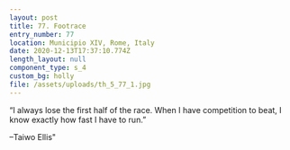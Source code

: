 ```yaml
---
layout: post
title: 77. Footrace
entry_number: 77
location: Municipio XIV, Rome, Italy
date: 2020-12-13T17:37:10.774Z
length_layout: null
component_type: s_4
custom_bg: holly
file: /assets/uploads/th_5_77_1.jpg
---
```

“I always lose the first half of the race. When I have competition to beat, I know exactly how fast I have to run.” 

–Taiwo Ellis"